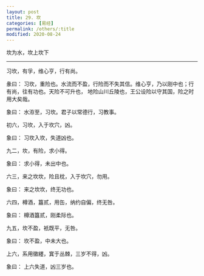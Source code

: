 ```yaml
---
layout: post
title: 29. 坎
categories: [易经]
permalink: /others/:title
modified: 2020-08-24
---
```


坎为水，坎上坎下

---

习坎，有孚，维心亨，行有尚。

彖曰： 习坎，重险也。水流而不盈，行险而不失其信。维心亨，乃以刚中也；行有尚，往有功也。天险不可升也，
地险山川丘陵也，王公设险以守其国，险之时用大矣哉。

象曰： 水洊至，习坎。君子以常德行，习教事。

初六，习坎，入于坎穴，凶。

象曰： 习坎入坎，失道凶也。

九二，坎，有险，求小得。

象曰： 求小得，未出中也。

六三，来之坎坎，险且枕，入于坎穴，勿用。

象曰： 来之坎坎，终无功也。

六四，樽酒，簋贰，用缶，纳约自偏，终无咎。

象曰： 樽酒簋贰，刚柔际也。

九五，坎不盈，衹既平，无咎。

象曰： 坎不盈，中未大也。

上六，系用徽纆，窴于丛棘，三岁不得，凶。

象曰： 上六失道，凶三岁也。
